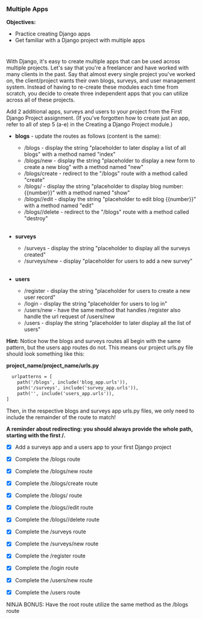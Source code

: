 ### Multiple Apps

**Objectives:**

- Practice creating Django apps
- Get familiar with a Django project with multiple apps
# 


With Django, it's easy to create multiple apps that can be used across multiple projects. Let's say that you're a freelancer and have worked with many clients in the past. Say that almost every single project you've worked on, the client/project wants their own blogs, surveys, and user management system. Instead of having to re-create these modules each time from scratch, you decide to create three independent apps that you can utilize across all of these projects.
<br>

Add 2 additional apps, surveys and users to your project from the First Django Project assignment. (If you've forgotten how to create just an app, refer to all of step 5 (a-e) in the Creating a Django Project module.)

- **blogs** - update the routes as follows (content is the same):
    - /blogs - display the string "placeholder to later display a list of all blogs" with a method named "index"
    - /blogs/new - display the string "placeholder to display a new form to create a new blog" with a method named "new"
    - /blogs/create - redirect to the "/blogs" route with a method called "create"
    - /blogs/<number> - display the string "placeholder to display blog number: {{number}}" with a method named "show"
    - /blogs/<number>/edit - display the string "placeholder to edit blog {{number}}" with a method named "edit"
    - /blogs/<number>/delete - redirect to the "/blogs" route with a method called "destroy"
  <br>
 
- **surveys**
    - /surveys - display the string "placeholder to display all the surveys created"
    - /surveys/new - display "placeholder for users to add a new survey"
    <br>

- **users**
    - /register - display the string "placeholder for users to create a new user record"
    - /login - display the string "placeholder for users to log in"
    - /users/new - have the same method that handles /register also handle the url request of /users/new
    - /users - display the string "placeholder to later display all the list of users"

**Hint:**
Notice how the blogs and surveys routes all begin with the same pattern, but the users app routes do not. This means our project urls.py file should look something like this:

**project_name/project_name/urls.py**
``` md
  urlpatterns = [
    path('/blogs', include('blog_app.urls')),
    path('/surveys', include('survey_app.urls')),
    path('', include('users_app.urls')),
]
  ```
  
Then, in the respective blogs and surveys app urls.py files, we only need to include the remainder of the route to match!

**A reminder about redirecting: you should always provide the whole path, starting with the first /.**


- [x] Add a surveys app and a users app to your first Django project


- [x] Complete the /blogs route


- [x] Complete the /blogs/new route


- [x] Complete the /blogs/create route


- [x] Complete the /blogs/<number> route


- [x] Complete the /blogs/<number>/edit route


- [x] Complete the /blogs/<number>/delete route


- [x] Complete the /surveys route


- [x] Complete the /surveys/new route


- [x] Complete the /register route


- [x] Complete the /login route


- [x] Complete the /users/new route


- [x] Complete the /users route

NINJA BONUS: Have the root route utilize the same method as the /blogs route
